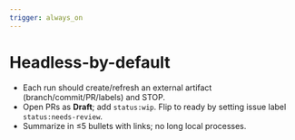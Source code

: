 ```yaml
---
trigger: always_on
---
```


# Headless-by-default
- Each run should create/refresh an external artifact (branch/commit/PR/labels) and STOP.
- Open PRs as **Draft**; add `status:wip`. Flip to ready by setting issue label `status:needs-review`.
- Summarize in ≤5 bullets with links; no long local processes.
